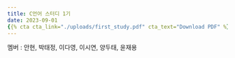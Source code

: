 ```yaml
---
title: C언어 스터디 1기
date: 2023-09-01
{{% cta cta_link="./uploads/first_study.pdf" cta_text="Download PDF" %}}
---
```

멤버 : 안현, 박태정, 이다영, 이시연, 양두태, 윤재용

<!--more-->
